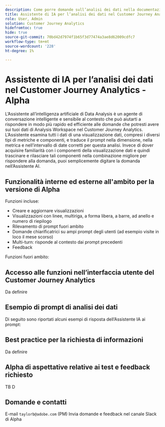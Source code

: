 ```yaml
---
description: Come porre domande sull’analisi dei dati nella documentazione del Customer Journey Analytics
title: Assistente di IA per l’analisi dei dati nel Customer Journey Analytics
role: User, Admin
solution: Customer Journey Analytics
hidefromtoc: true
hide: true
source-git-commit: 70bd42d7974f1b65f3d77474a3ae8d62009cdfc7
workflow-type: tm+mt
source-wordcount: '228'
ht-degree: 1%

---
```



# Assistente di IA per l’analisi dei dati nel Customer Journey Analytics - Alpha

L’Assistente all’intelligenza artificiale di Data Analysis è un agente di conversazione intelligente e sensibile al contesto che può aiutarti a rispondere in modo più rapido ed efficiente alle domande che potresti avere sui tuoi dati di Analysis Workspace nel Customer Journey Analytics. L’Assistente esamina tutti i dati di una visualizzazione dati, compresi i diversi tipi di metriche e componenti, e traduce il prompt nella dimensione, nella metrica e nell’intervallo di date corretti per questa analisi. Invece di dover acquisire familiarità con i componenti della visualizzazione dati e quindi trascinare e rilasciare tali componenti nella combinazione migliore per rispondere alla domanda, puoi semplicemente digitare la domanda nell’Assistente AI.

## Funzionalità interne ed esterne all&#39;ambito per la versione di Alpha

Funzioni incluse:

- Creare e aggiornare visualizzazioni
- Visualizzazioni con linee, multiriga, a forma libera, a barre, ad anello e numero di riepilogo
- Rilevamento di prompt fuori ambito
- Domande chiarificatrici su ampi prompt degli utenti (ad esempio visite in loco il mese scorso)
- Multi-turn: risponde al contesto dai prompt precedenti
- Feedback

Funzioni fuori ambito:



## Accesso alle funzioni nell’interfaccia utente del Customer Journey Analytics

Da definire

## Esempio di prompt di analisi dei dati

Di seguito sono riportati alcuni esempi di risposta dell’Assistente IA ai prompt:

## Best practice per la richiesta di informazioni

Da definire

## Alpha di aspettative relative ai test e feedback richiesto

TB D

## Domande e contatti

E-mail `taylorb@adobe.com` (PM)
Invia domande e feedback nel canale Slack di Alpha




